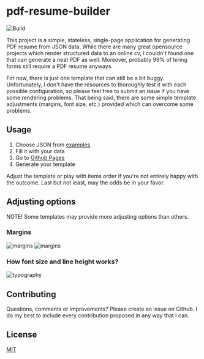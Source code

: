 # pdf-resume-builder

![Build](https://github.com/rszamszur/pdf-resume-builder/actions/workflows/build.yml/badge.svg)

This project is a simple, stateless, single-page application for generating PDF resume from JSON data. While there are many great opensource projects which render structured data to an online cv, I couldn't found one that can generate a neat PDF as well. Moreover, probably 99% of hiring forms still require a PDF resume anyways.

For now, there is just one template that can still be a bit buggy. Unfortunately, I don't have the resources to thoroughly test it with each possible configuration, so please feel free to submit an issue if you have some rendering problems. That being said, there are some simple template adjustments (margins, font size, etc.) provided which can overcome some problems.

## Usage

1. Choose JSON from [examples](https://github.com/rszamszur/pdf-resume-builder/tree/master/examples)
2. Fill it with your data
3. Go to [Github Pages](https://rszamszur.github.io/pdf-resume-builder/)
4. Generate your template

Adjust the template or play with items order if you're not entirely happy with the outcome. Last but not least, may the odds be in your favor.

## Adjusting options

NOTE! Some templates may provide more adjusting options than others.

### Margins

![margins](https://github.com/rszamszur/pdf-resume-builder/blob/assets/margins.png?raw=true)
![margins](https://github.com/rszamszur/pdf-resume-builder/blob/assets/margins2.png?raw=true)

### How font size and line height works?

![typography](https://github.com/rszamszur/pdf-resume-builder/blob/assets/typography.png?raw=true)

## Contributing

Questions, comments or improvements? Please create an issue on Github. I do my best to include every contribution proposed in any way that I can.

## License

[MIT](https://github.com/rszamszur/pdf-resume-builder/blob/master/LICENSE)
